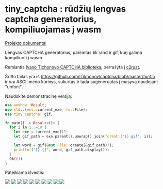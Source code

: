 # tiny_captcha : rūdžių lengvas captcha generatorius, kompiliuojamas į wasm

[Projekto dokumentai](https://docs.rs/tiny_captcha)

Lengvas CAPTCHA generatorius, paremtas tik rand ir gif, kurį galima kompiliuoti į wasm.

Remiantis [Ivano Tichonovo CAPTCHA biblioteka](http://brokestream.com/captcha.html), perrašyta į [c2rust](https://c2rust.com).

Šrifto failas yra iš https://github.com/ITikhonov/captcha/blob/master/font.h ir yra ASCII meno kūrinys, sukurtas ir tada sugeneruotas į masyvą naudojant "unfont".

Naudokite demonstracinę versiją:

```rust
use anyhow::Result;
use std::{env::current_exe, fs::File};
use tiny_captcha::gif;

fn main() -> Result<()> {
  for i in 1..=10 {
    let exe = current_exe()?;
    let gif_path = exe.parent().unwrap().join(format!("{}.gif", i));

    let word = gif(&mut File::create(&gif_path)?);
    println!("{} {}", word, gif_path.display());
  }
  Ok(())
}
```

Pateikiama išvestis:

![](./gif/1.gif) ![](./gif/2.gif) ![](./gif/3.gif) ![](./gif/4.gif) ![](./gif/5.gif) ![](./gif/6.gif) ![](./gif/7.gif) ![](./gif/8.gif) ![](./gif/9.gif) ![](./gif/10.gif)